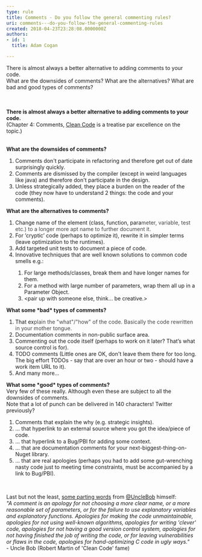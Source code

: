 ```yaml
---
type: rule
title: Comments - Do you follow the general commenting rules?
uri: comments---do-you-follow-the-general-commenting-rules
created: 2018-04-23T23:28:08.0000000Z
authors:
- id: 1
  title: Adam Cogan

---
```




<span class='intro'> <div>There is almost always a better alternative to adding comments to your code.<br></div><div>What are the downsides of comments? What are the alternatives? What are bad and good&#160;types of comments?&#160;<br></div><div><br></div><div><br></div> </span>

<p><strong class="ssw15-rteStyle-Caption">There is almost always a better alternative to adding comments to your code.</strong><br>(Chapter 4&#58; Comments,&#160;<a href="https&#58;//www.amazon.com.au/Clean-Code-Handbook-Software-Craftsmanship-ebook/dp/B001GSTOAM">Clean Code</a>&#160;is a treatise par excellence on the topic.)<br><br></p><p><strong>What are the downsides of comments?</strong><br></p><p><ol><li>Comments don't participate in refactoring and therefore get out of date surprisingly quickly.<br></li><li>Comments are dismissed by the compiler (except in weird languages like java) and therefore don't participate in the design.<br></li><li>Unless strategically added, they place a burden on the reader of the code (they now have to understand 2 things&#58; the code and your comments).<br></li></ol></p><p><strong>What are the alternatives to comments?</strong><br><ol><li>Change name of the element (class, function, para<span style="color&#58;#444444;">meter, variable, test etc.) to a longer more apt name to further document it.</span><br></li><li>For ‘cryptic’ code (perhaps to optimize it), rewrite it in simpler terms (leave optimization to the runtimes).<br></li><li>Add targeted unit tests to document a piece of code.<br></li><li>Innovative techniques that are well known solutions to common&#160;code smells&#160;e.g.&#58;<br></li><ol><li>For large methods/classes, break them and have longer names for them.</li><li>For a method with large number of parameters, wrap them all up in a Parameter Object.</li><li>&lt;pair up with someone else, think… be creative.&gt;</li></ol></ol><strong>What some *bad* types of comments?</strong><br><ol><li>That ex<span style="color&#58;#444444;">plain the &quot;what&quot;/&quot;how&quot; of the code. Basically the code rewritten </span><span style="color&#58;#444444;">in your mother tongue.</span><br></li><li>Documentation comments in non-public surface area.<br></li><li>Commenting out the code itself (perhaps to work on it later? That’s what source control is for).<br></li><li>TODO comments (Little ones are OK, don't leave them there for too long. The big effort TODOs - say that are over an hour or two - should have a work item URL to it).<br></li><li>And&#160;many more…<br></li></ol><strong>What some *good* types of comments?</strong><br>Very few of these really. Although even these are subject to all the downsides of comments.<br>Note that a lot of punch can be delivered in 140 characters! Twitter previously?<br><ol><li>Comments that explain the why (e.g. strategic insights).<br></li><li>… that hyperlink to an external source where you got the idea/piece of code.<br></li><li>… that hyperlink to a Bug/PBI for adding some context.<br></li><li>… that are documentation comments for your next-biggest-thing-on-Nuget library.<br></li><li>… that are real apologies (perhaps you had to add some gut-wrenching nasty code just to meeting time constraints, must be accompanied by a link to Bug/PBI).<br></li></ol><p><br></p>Last but not the least, <a href="http&#58;//butunclebob.com/ArticleS.TimOttinger.ApologizeIncode">some parting words</a> from&#160;<a href="https&#58;//twitter.com/unclebobmartin">@UncleBob</a>&#160;himself&#58;<br><em>&quot;A comment is an apology for not choosing a more clear name, or a more reasonable set of parameters, or for the failure to use explanatory variables and explanatory functions. Apologies for making the code unmaintainable, apologies for not using well-known algorithms, apologies for writing 'clever' code, apologies for not having a good version control system, apologies for not having finished the job of writing the code, or for leaving vulnerabilities or flaws in the code, apologies for hand-optimizing C code in ugly ways.&quot;</em><br>- Uncle Bob (Robert Martin of 'Clean Code' fame)<br></p><p>​<br></p>


